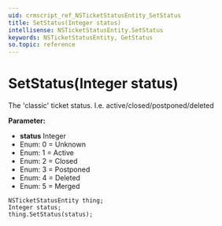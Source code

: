 ```yaml
---
uid: crmscript_ref_NSTicketStatusEntity_SetStatus
title: SetStatus(Integer status)
intellisense: NSTicketStatusEntity.SetStatus
keywords: NSTicketStatusEntity, GetStatus
so.topic: reference
---
```


# SetStatus(Integer status)

The &apos;classic&apos; ticket status. I.e. active/closed/postponed/deleted

**Parameter:** 
* **status** Integer
* Enum: 0 = Unknown 
* Enum: 1 = Active 
* Enum: 2 = Closed 
* Enum: 3 = Postponed 
* Enum: 4 = Deleted 
* Enum: 5 = Merged 

```crmscript
NSTicketStatusEntity thing;
Integer status;
thing.SetStatus(status);
```

